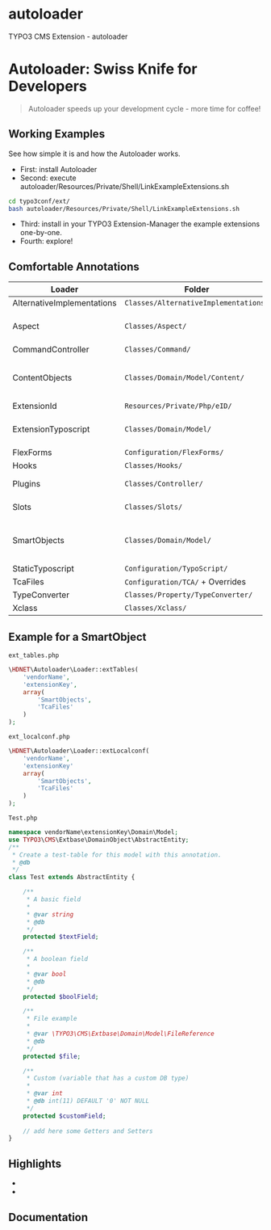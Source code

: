 # autoloader
TYPO3 CMS Extension - autoloader

Autoloader: Swiss Knife for Developers
======================================

> Autoloader speeds up your development cycle - more time for coffee!

Working Examples
------
See how simple it is and how the Autoloader works.

* First: install Autoloader
* Second: execute autoloader/Resources/Private/Shell/LinkExampleExtensions.sh
```bash
cd typo3conf/ext/
bash autoloader/Resources/Private/Shell/LinkExampleExtensions.sh
```
* Third: install in your TYPO3 Extension-Manager the example extensions one-by-one.
* Fourth: explore!


Comfortable Annotations
-----------

| Loader                        | Folder                                  | Class-Tag                                      | Method-Tag                                    |
|-------------------------------|-----------------------------------------|------------------------------------------------|-----------------------------------------------|
| AlternativeImplementations    | ``Classes/AlternativeImplementations/`` |                                                |                                               |
| Aspect                        | ``Classes/Aspect/``                     |                                                | @aspectClass, @aspectJoinPoint, @aspectAdvice |
| CommandController             | ``Classes/Command/``                    |                                                |                                               |
| ContentObjects                | ``Classes/Domain/Model/Content/``       | see SmartObjects, @noHeader, @wizardTab        | see SmartObjects                              |
| ExtensionId                   | ``Resources/Private/Php/eID/``          |                                                |                                               |
| ExtensionTyposcript           | ``Classes/Domain/Model/``               | @db, @recordType, @parentClass                 |                                               |
| FlexForms                     | ``Configuration/FlexForms/``            |                                                |                                               |
| Hooks                         | ``Classes/Hooks/``                      | @hook                                          | @hook                                         |
| Plugins                       | ``Classes/Controller/``                 |                                                | @plugin, @noCache                             |
| Slots                         | ``Classes/Slots/``                      |                                                | @signalClass, @signalName                     |
| SmartObjects                  | ``Classes/Domain/Model/``               | @db, @smartExclude, @recordType, @parentClass  | @db, @enableRichText                          |
| StaticTyposcript              | ``Configuration/TypoScript/``           |                                                |                                               |
| TcaFiles                      | ``Configuration/TCA/`` + Overrides      |                                                |                                               |
| TypeConverter                 | ``Classes/Property/TypeConverter/``     |                                                |                                               |
| Xclass                        | ``Classes/Xclass/``                     |                                                |                                               |



Example for a SmartObject
------

`ext_tables.php`
```php
\HDNET\Autoloader\Loader::extTables(
    'vendorName',
    'extensionKey',
    array(
    	'SmartObjects',
    	'TcaFiles'
    )
);
```

`ext_localconf.php`
```php
\HDNET\Autoloader\Loader::extLocalconf(
	'vendorName',
	'extensionKey'
	array(
		'SmartObjects',
		'TcaFiles'
	)
);
```

`Test.php`
```php
namespace vendorName\extensionKey\Domain\Model;
use TYPO3\CMS\Extbase\DomainObject\AbstractEntity;
/**
 * Create a test-table for this model with this annotation.
 * @db
 */
class Test extends AbstractEntity {

	/**
	 * A basic field
	 *
	 * @var string
	 * @db
	 */
	protected $textField;

	/**
	 * A boolean field
	 *
	 * @var bool
	 * @db
	 */
	protected $boolField;

	/**
	 * File example
	 *
	 * @var \TYPO3\CMS\Extbase\Domain\Model\FileReference
	 * @db
	 */
	protected $file;

	/**
	 * Custom (variable that has a custom DB type)
	 *
	 * @var int
	 * @db int(11) DEFAULT '0' NOT NULL
	 */
	protected $customField;
	
	// add here some Getters and Setters
}
```


Highlights
----------
* 
* 

Documentation
-------------
